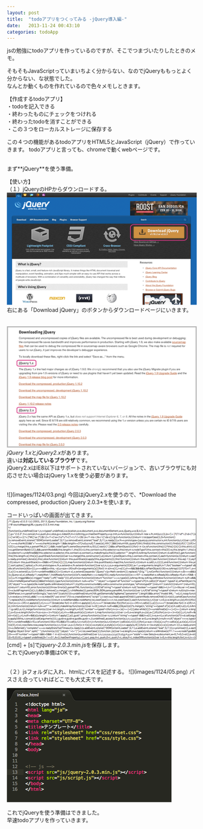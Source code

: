 ```yaml
---
layout: post
title:  "todoアプリをつくってみる -jQuery導入編-"
date:   2013-11-24 00:43:10
categories: todoApp
---
```



jsの勉強にtodoアプリを作っているのですが、そこでつまづいたりしたときのメモ。  
  
そもそもJavaScriptっていまいちよく分からない、なのでjQueryももっとよく分からない、な状態でした。  
なんとか動くものを作れているので色々メモしときます。


【作成するtodoアプリ】  
・todoを記入できる  
・終わったものにチェックをつけれる  
・終わったtodoを消すことができる  
・この３つをローカルストレージに保存する  
  
  
  
この４つの機能があるtodoアプリをHTML5とJavaScript（jQuery）で作っていきます。 
todoアプリと言っても、chromeで動くwebページです。
    
  

<br>
まず**jQuery**を使う準備。    

【使い方】  
（１）jQueryのHPからダウンロードする。  
![](images/1124/01.png)  
右にある「Download jQuery」のボタンからダウンロードページにいきます。  
<br>
<br>
![](images/1124/02.png)   
*jQuery 1.x*と*jQuery2.x*があります。  
違いは**対応しているブラウザ**です。  
jQuery2.xはIE8以下はサポートされていないバージョンで、古いブラウザにも対応させたい場合はjQuery 1.xを使う必要があります。    
  
  
<br>
![](images/1124/03.png)   
今回はjQuery2.xを使うので、*Download the compressed, production jQuery 2.0.3*を使います。
  
コードいっぱいの画面が出てきます。  
![](images/1124/04.png)  
[cmd] + [s]で*jquery-2.0.3.min.js*を保存します。  
これでjQueryの準備はOKです。


<br>
（２）jsフォルダに入れ、htmlにパスを記述する。  
![](images/1124/05.png)  
パスさえ合っていればどこでも大丈夫です。　　

![](images/1124/06.png)  

これでjQueryを使う準備はできました。  
早速todoアプリを作っていきます。  
